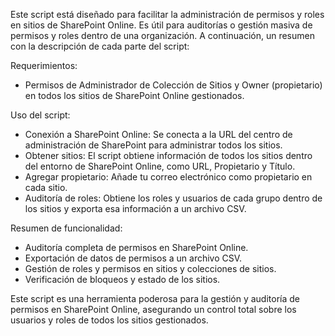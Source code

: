 Este script está diseñado para facilitar la administración de permisos y roles en sitios de SharePoint Online. Es útil para auditorías o gestión masiva de permisos y roles dentro de una organización. A continuación, un resumen con la descripción de cada parte del script:

Requerimientos:
- Permisos de Administrador de Colección de Sitios y Owner (propietario) en todos los sitios de SharePoint Online gestionados.

Uso del script:
- Conexión a SharePoint Online: Se conecta a la URL del centro de administración de SharePoint para administrar todos los sitios.
- Obtener sitios: El script obtiene información de todos los sitios dentro del entorno de SharePoint Online, como URL, Propietario y Título.
- Agregar propietario: Añade tu correo electrónico como propietario en cada sitio.
- Auditoría de roles: Obtiene los roles y usuarios de cada grupo dentro de los sitios y exporta esa información a un archivo CSV.

Resumen de funcionalidad:
- Auditoría completa de permisos en SharePoint Online.
- Exportación de datos de permisos a un archivo CSV.
- Gestión de roles y permisos en sitios y colecciones de sitios.
- Verificación de bloqueos y estado de los sitios.

Este script es una herramienta poderosa para la gestión y auditoría de permisos en SharePoint Online, asegurando un control total sobre los usuarios y roles de todos los sitios gestionados.
